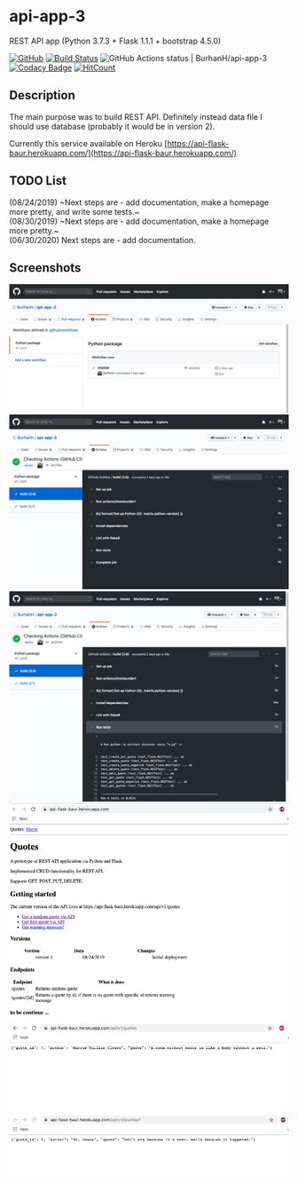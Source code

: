 # api-app-3
REST API app (Python 3.7.3 + Flask 1.1.1 + bootstrap 4.5.0)

[![GitHub](https://img.shields.io/github/license/mashape/apistatus.svg)](https://github.com/BurhanH/api-app-3/blob/master/LICENSE)
[![Build Status](https://travis-ci.org/BurhanH/api-app-3.svg?branch=master)](https://travis-ci.org/BurhanH/api-app-3)
![GitHub Actions status | BurhanH/api-app-3](https://github.com/BurhanH/api-app-3/workflows/Python%20package/badge.svg?branch=master)
[![Codacy Badge](https://api.codacy.com/project/badge/Grade/f03fd77b35644ccaac8c537c1e050b1c)](https://www.codacy.com/app/BurhanH/api-app-3?utm_source=github.com&amp;utm_medium=referral&amp;utm_content=BurhanH/api-app-3&amp;utm_campaign=Badge_Grade)
[![HitCount](http://hits.dwyl.com/BurhanH/api-app-3.svg)](http://hits.dwyl.com/BurhanH/api-app-3)


## Description
The main purpose was to build REST API. Definitely instead data file I should use database (probably it would be in version 2).

Currently this service available on Heroku [https://api-flask-baur.herokuapp.com/](https://api-flask-baur.herokuapp.com/)

## TODO List
(08/24/2019) ~Next steps are - add documentation, make a homepage more pretty, and write some tests.~ <br>
(08/30/2019) ~Next steps are - add documentation, make a homepage more pretty.~ <br>
(06/30/2020) Next steps are - add documentation. <br>

## Screenshots

![alt text](https://github.com/BurhanH/api-app-3/raw/master/screenshots/Actions_1.png "Results for Actions") <br>
![alt text](https://github.com/BurhanH/api-app-3/raw/master/screenshots/Actions_2.png "Results for Actions") <br>
![alt text](https://github.com/BurhanH/api-app-3/raw/master/screenshots/Actions_3.png "Results for Actions") <br>
![alt text](https://github.com/BurhanH/api-app-3/raw/master/screenshots/Result_1.png "Actial result") <br>
![alt text](https://github.com/BurhanH/api-app-3/raw/master/screenshots/Result_2.png "Actial result") <br>
![alt text](https://github.com/BurhanH/api-app-3/raw/master/screenshots/Result_3.png "Actial result") <br>
